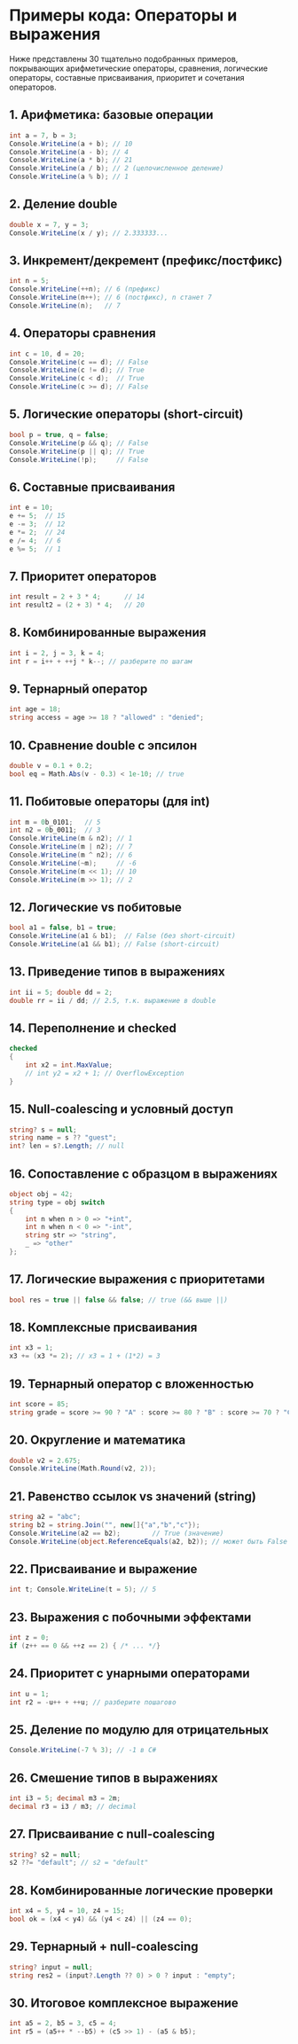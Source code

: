 # Примеры кода: Операторы и выражения

Ниже представлены 30 тщательно подобранных примеров, покрывающих арифметические операторы, сравнения, логические операторы, составные присваивания, приоритет и сочетания операторов.

## 1. Арифметика: базовые операции
```csharp
int a = 7, b = 3;
Console.WriteLine(a + b); // 10
Console.WriteLine(a - b); // 4
Console.WriteLine(a * b); // 21
Console.WriteLine(a / b); // 2 (целочисленное деление)
Console.WriteLine(a % b); // 1
```

## 2. Деление double
```csharp
double x = 7, y = 3;
Console.WriteLine(x / y); // 2.333333...
```

## 3. Инкремент/декремент (префикс/постфикс)
```csharp
int n = 5;
Console.WriteLine(++n); // 6 (префикс)
Console.WriteLine(n++); // 6 (постфикс), n станет 7
Console.WriteLine(n);   // 7
```

## 4. Операторы сравнения
```csharp
int c = 10, d = 20;
Console.WriteLine(c == d); // False
Console.WriteLine(c != d); // True
Console.WriteLine(c < d);  // True
Console.WriteLine(c >= d); // False
```

## 5. Логические операторы (short-circuit)
```csharp
bool p = true, q = false;
Console.WriteLine(p && q); // False
Console.WriteLine(p || q); // True
Console.WriteLine(!p);     // False
```

## 6. Составные присваивания
```csharp
int e = 10;
e += 5;  // 15
e -= 3;  // 12
e *= 2;  // 24
e /= 4;  // 6
e %= 5;  // 1
```

## 7. Приоритет операторов
```csharp
int result = 2 + 3 * 4;      // 14
int result2 = (2 + 3) * 4;   // 20
```

## 8. Комбинированные выражения
```csharp
int i = 2, j = 3, k = 4;
int r = i++ + ++j * k--; // разберите по шагам
```

## 9. Тернарный оператор
```csharp
int age = 18;
string access = age >= 18 ? "allowed" : "denied";
```

## 10. Сравнение double с эпсилон
```csharp
double v = 0.1 + 0.2;
bool eq = Math.Abs(v - 0.3) < 1e-10; // true
```

## 11. Побитовые операторы (для int)
```csharp
int m = 0b_0101;   // 5
int n2 = 0b_0011;  // 3
Console.WriteLine(m & n2); // 1
Console.WriteLine(m | n2); // 7
Console.WriteLine(m ^ n2); // 6
Console.WriteLine(~m);     // -6
Console.WriteLine(m << 1); // 10
Console.WriteLine(m >> 1); // 2
```

## 12. Логические vs побитовые
```csharp
bool a1 = false, b1 = true;
Console.WriteLine(a1 & b1);  // False (без short-circuit)
Console.WriteLine(a1 && b1); // False (short-circuit)
```

## 13. Приведение типов в выражениях
```csharp
int ii = 5; double dd = 2;
double rr = ii / dd; // 2.5, т.к. выражение в double
```

## 14. Переполнение и checked
```csharp
checked
{
    int x2 = int.MaxValue;
    // int y2 = x2 + 1; // OverflowException
}
```

## 15. Null-coalescing и условный доступ
```csharp
string? s = null;
string name = s ?? "guest";
int? len = s?.Length; // null
```

## 16. Сопоставление с образцом в выражениях
```csharp
object obj = 42;
string type = obj switch
{
    int n when n > 0 => "+int",
    int n when n < 0 => "-int",
    string str => "string",
    _ => "other"
};
```

## 17. Логические выражения с приоритетами
```csharp
bool res = true || false && false; // true (&& выше ||)
```

## 18. Комплексные присваивания
```csharp
int x3 = 1;
x3 += (x3 *= 2); // x3 = 1 + (1*2) = 3
```

## 19. Тернарный оператор с вложенностью
```csharp
int score = 85;
string grade = score >= 90 ? "A" : score >= 80 ? "B" : score >= 70 ? "C" : "D";
```

## 20. Округление и математика
```csharp
double v2 = 2.675;
Console.WriteLine(Math.Round(v2, 2));
```

## 21. Равенство ссылок vs значений (string)
```csharp
string a2 = "abc";
string b2 = string.Join("", new[]{"a","b","c"});
Console.WriteLine(a2 == b2);        // True (значение)
Console.WriteLine(object.ReferenceEquals(a2, b2)); // может быть False
```

## 22. Присваивание и выражение
```csharp
int t; Console.WriteLine(t = 5); // 5
```

## 23. Выражения с побочными эффектами
```csharp
int z = 0;
if (z++ == 0 && ++z == 2) { /* ... */}
```

## 24. Приоритет с унарными операторами
```csharp
int u = 1;
int r2 = -u++ + ++u; // разберите пошагово
```

## 25. Деление по модулю для отрицательных
```csharp
Console.WriteLine(-7 % 3); // -1 в C#
```

## 26. Смешение типов в выражениях
```csharp
int i3 = 5; decimal m3 = 2m;
decimal r3 = i3 / m3; // decimal
```

## 27. Присваивание с null-coalescing
```csharp
string? s2 = null;
s2 ??= "default"; // s2 = "default"
```

## 28. Комбинированные логические проверки
```csharp
int x4 = 5, y4 = 10, z4 = 15;
bool ok = (x4 < y4) && (y4 < z4) || (z4 == 0);
```

## 29. Тернарный + null-coalescing
```csharp
string? input = null;
string res2 = (input?.Length ?? 0) > 0 ? input : "empty";
```

## 30. Итоговое комплексное выражение
```csharp
int a5 = 2, b5 = 3, c5 = 4;
int r5 = (a5++ * --b5) + (c5 >> 1) - (a5 & b5);
```
